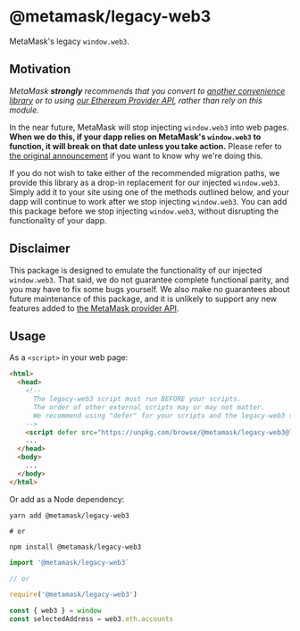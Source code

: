 # @metamask/legacy-web3

MetaMask's legacy `window.web3`.

## Motivation

_MetaMask **strongly** recommends that you convert to [another convenience library](https://www.npmjs.com/package/ethers) or to using [our Ethereum Provider API](https://docs.metamask.io/guide/ethereum-provider.html), rather than rely on this module._

In the near future, MetaMask will stop injecting `window.web3` into web pages.
**When we do this, if your dapp relies on MetaMask's `window.web3` to function, it will break on that date unless you take action.**
Please refer to [the original announcement](https://medium.com/metamask/no-longer-injecting-web3-js-4a899ad6e59e) if you want to know why we're doing this.

If you do not wish to take either of the recommended migration paths, we provide this library as a drop-in replacement for our injected `window.web3`.
Simply add it to your site using one of the methods outlined below, and your dapp will continue to work after we stop injecting `window.web3`.
You can add this package before we stop injecting `window.web3`, without disrupting the functionality of your dapp.

## Disclaimer

This package is designed to emulate the functionality of our injected `window.web3`.
That said, we do not guarantee complete functional parity, and you may have to fix some bugs yourself.
We also make no guarantees about future maintenance of this package, and it is unlikely to support any new features added to [the MetaMask provider API](https://docs.metamask.io/guide/ethereum-provider.html).

## Usage

As a `<script>` in your web page:

```html
<html>
  <head>
    <!--
      The legacy-web3 script must run BEFORE your scripts.
      The order of other external scripts may or may not matter.
      We recommend using "defer" for your scripts and the legacy-web3 script.
    -->
    <script defer src="https://unpkg.com/browse/@metamask/legacy-web3@latest/dist/metamask.web3.min.js"></script>
    ...
  </head>
  <body>
    ...
  </body>
</html>
```

Or add as a Node dependency:

```shell
yarn add @metamask/legacy-web3

# or

npm install @metamask/legacy-web3
```

```javascript
import '@metamask/legacy-web3`

// or

require('@metamask/legacy-web3')

const { web3 } = window
const selectedAddress = web3.eth.accounts
```
